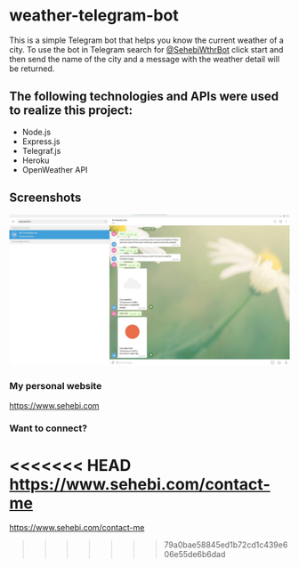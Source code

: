 # weather-telegram-bot
This is a simple Telegram bot that helps you know the current weather of a city.
To use the bot in Telegram search for <a href="https://t.me/SehebiWthrBot">@SehebiWthrBot</a> click start and then send the name of the city and a message with the weather detail will be returned.

## The following technologies and APIs were used to realize this project:
* Node.js
* Express.js
* Telegraf.js
* Heroku
* OpenWeather API 

## Screenshots
![Screen 1](screenshots/sehebi-weather-bot.jpg?raw=true "Title")

### My personal website
https://www.sehebi.com
### Want to connect?
<<<<<<< HEAD
https://www.sehebi.com/contact-me
=======
https://www.sehebi.com/contact-me
>>>>>>> 79a0bae58845ed1b72cd1c439e606e55de6b6dad
